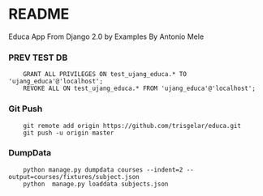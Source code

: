 # README

Educa App From Django 2.0 by Examples 
By Antonio Mele

### PREV TEST DB
```
	GRANT ALL PRIVILEGES ON test_ujang_educa.* TO 'ujang_educa'@'localhost';
	REVOKE ALL ON test_ujang_educa.* FROM 'ujang_educa'@'localhost';	
```

### Git Push
```
	git remote add origin https://github.com/trisgelar/educa.git
	git push -u origin master
```

### DumpData
```
	python manage.py dumpdata courses --indent=2 --output=courses/fixtures/subject.json
	python	manage.py loaddata subjects.json
```